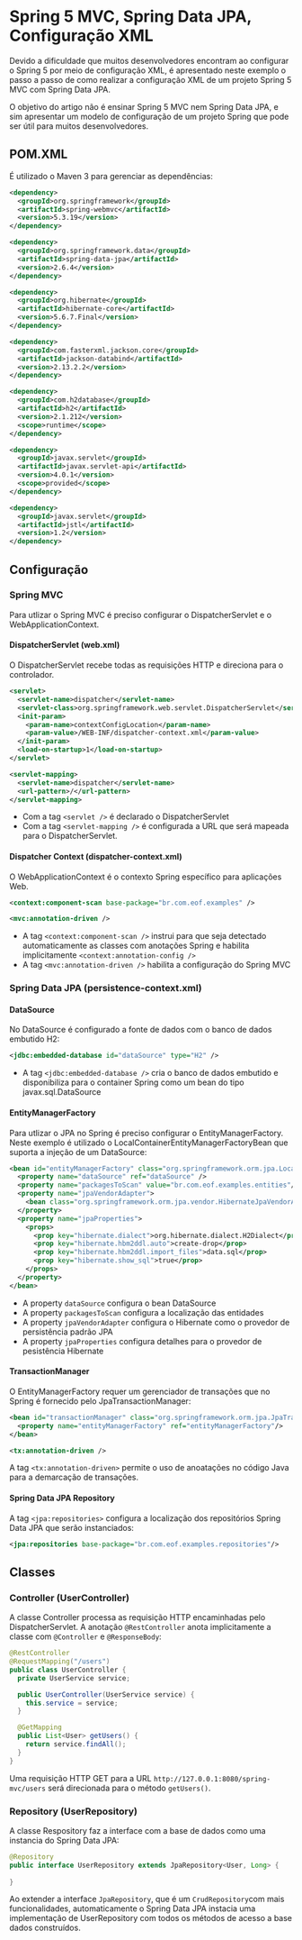 # Spring 5 MVC, Spring Data JPA, Configuração XML
Devido a dificuldade que muitos desenvolvedores encontram ao configurar o Spring 5 por meio de configuração XML, é apresentado neste exemplo o passo a passo de como realizar a configuração XML de um projeto Spring 5 MVC com Spring Data JPA.

O objetivo do artigo não é ensinar Spring 5 MVC nem Spring Data JPA, e sim apresentar um modelo de configuração de um projeto Spring que pode ser útil para muitos desenvolvedores.

## POM.XML
É utilizado o Maven 3 para gerenciar as dependências: 

```XML
<dependency>
  <groupId>org.springframework</groupId>
  <artifactId>spring-webmvc</artifactId>
  <version>5.3.19</version>
</dependency>

<dependency>
  <groupId>org.springframework.data</groupId>
  <artifactId>spring-data-jpa</artifactId>
  <version>2.6.4</version>
</dependency>

<dependency>
  <groupId>org.hibernate</groupId>
  <artifactId>hibernate-core</artifactId>
  <version>5.6.7.Final</version>
</dependency>

<dependency>
  <groupId>com.fasterxml.jackson.core</groupId>
  <artifactId>jackson-databind</artifactId>
  <version>2.13.2.2</version>
</dependency>

<dependency>
  <groupId>com.h2database</groupId>
  <artifactId>h2</artifactId>
  <version>2.1.212</version>
  <scope>runtime</scope>
</dependency>

<dependency>
  <groupId>javax.servlet</groupId>
  <artifactId>javax.servlet-api</artifactId>
  <version>4.0.1</version>
  <scope>provided</scope>
</dependency>

<dependency>
  <groupId>javax.servlet</groupId>
  <artifactId>jstl</artifactId>
  <version>1.2</version>
</dependency>
```
## Configuração
### Spring MVC
Para utlizar o Spring MVC é preciso configurar o DispatcherServlet e o WebApplicationContext.   

#### DispatcherServlet (web.xml)
O DispatcherServlet recebe todas as requisições HTTP e direciona para o controlador.  

```XML
<servlet>
  <servlet-name>dispatcher</servlet-name>
  <servlet-class>org.springframework.web.servlet.DispatcherServlet</servlet-class>
  <init-param>
    <param-name>contextConfigLocation</param-name>
    <param-value>/WEB-INF/dispatcher-context.xml</param-value>
  </init-param>
  <load-on-startup>1</load-on-startup>
</servlet>

<servlet-mapping>
  <servlet-name>dispatcher</servlet-name>
  <url-pattern>/</url-pattern>
</servlet-mapping>
```
* Com a tag `<servlet />` é declarado o DispatcherServlet
* Com a tag `<servlet-mapping />` é configurada a URL que será mapeada para o DispatcherServlet. 

#### Dispatcher Context (dispatcher-context.xml)
O WebApplicationContext é o contexto Spring específico para aplicações Web.

```XML
<context:component-scan base-package="br.com.eof.examples" />

<mvc:annotation-driven />
```

* A tag `<context:component-scan />` instrui para que seja detectado automaticamente as classes com anotações Spring e habilita implicitamente `<context:annotation-config />` 
* A tag `<mvc:annotation-driven />` habilita a configuração do Spring MVC

### Spring Data JPA (persistence-context.xml)
#### DataSource
No DataSource é configurado a fonte de dados com o banco de dados embutido H2: 

```XML
<jdbc:embedded-database id="dataSource" type="H2" />
```

* A tag `<jdbc:embedded-database />` cria o banco de dados embutido e disponibiliza para o container Spring como um bean do tipo javax.sql.DataSource 

#### EntityManagerFactory
Para utlizar o JPA no Spring é preciso configurar o EntityManagerFactory. Neste exemplo é utilizado o LocalContainerEntityManagerFactoryBean que suporta a injeção de um DataSource:

```XML
<bean id="entityManagerFactory" class="org.springframework.orm.jpa.LocalContainerEntityManagerFactoryBean">
  <property name="dataSource" ref="dataSource" />
  <property name="packagesToScan" value="br.com.eof.examples.entities"/>
  <property name="jpaVendorAdapter">
    <bean class="org.springframework.orm.jpa.vendor.HibernateJpaVendorAdapter"/>
  </property>
  <property name="jpaProperties">
    <props>
      <prop key="hibernate.dialect">org.hibernate.dialect.H2Dialect</prop>
      <prop key="hibernate.hbm2ddl.auto">create-drop</prop>
      <prop key="hibernate.hbm2ddl.import_files">data.sql</prop>
      <prop key="hibernate.show_sql">true</prop>
    </props>
  </property>
</bean>
```
* A property `dataSource` configura o bean DataSource
* A property `packagesToScan` configura a localização das entidades 
* A property `jpaVendorAdapter` configura o Hibernate como o provedor de persistência padrão JPA
* A property `jpaProperties` configura detalhes para o provedor de pesistência Hibernate

#### TransactionManager
O EntityManagerFactory requer um gerenciador de transações que no Spring é fornecido pelo JpaTransactionManager:

```XML
<bean id="transactionManager" class="org.springframework.orm.jpa.JpaTransactionManager">
  <property name="entityManagerFactory" ref="entityManagerFactory"/>
</bean>

<tx:annotation-driven />
```
A tag `<tx:annotation-driven>` permite o uso de anoatações no código Java para a demarcação de transações.

#### Spring Data JPA Repository
A tag `<jpa:repositories>` configura a localização dos repositórios Spring Data JPA que serão instanciados:

```XML
<jpa:repositories base-package="br.com.eof.examples.repositories"/>
```
## Classes
### Controller (UserController)
A classe Controller processa as requisição HTTP encaminhadas pelo DispatcherServlet. A anotação `@RestController` anota implicitamente a classe com `@Controller` e `@ResponseBody`:

```Java
@RestController
@RequestMapping("/users")
public class UserController {
  private UserService service;

  public UserController(UserService service) {
    this.service = service;
  }

  @GetMapping
  public List<User> getUsers() {
    return service.findAll();
  }
}
```
Uma requisição HTTP GET para a URL `http://127.0.0.1:8080/spring-mvc/users` será direcionada para o método `getUsers()`. 

### Repository (UserRepository)
A classe Respository faz a interface com a base de dados como uma instancia do Spring Data JPA:

```Java
@Repository
public interface UserRepository extends JpaRepository<User, Long> {
	
}
```
Ao extender a interface `JpaRepository`, que é um `CrudRepository`com mais funcionalidades, automaticamente o Spring Data JPA instacia uma implementação de UserRepository com todos os métodos de acesso a base dados construídos.
